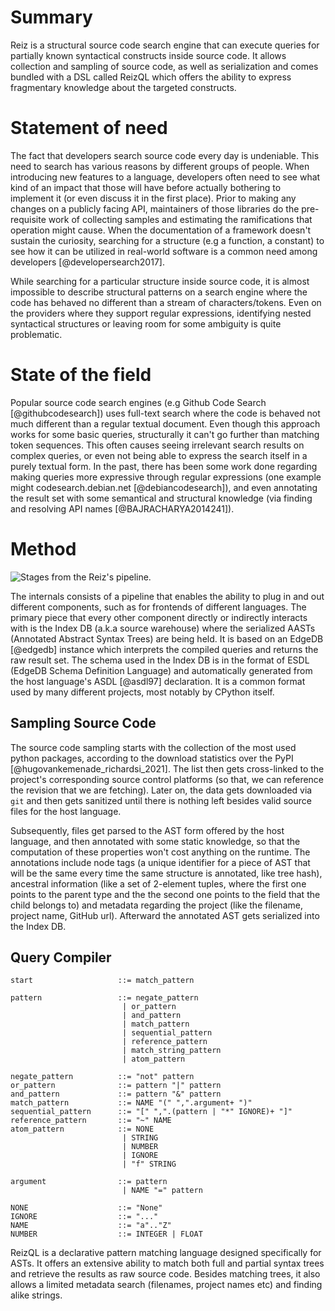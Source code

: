 # Summary

Reiz is a structural source code search engine that can execute queries for
partially known syntactical constructs inside source code. It allows collection
and sampling of source code, as well as serialization and comes bundled with a
DSL called ReizQL which offers the ability to express fragmentary knowledge
about the targeted constructs.

# Statement of need

The fact that developers search source code every day is undeniable. This need
to search has various reasons by different groups of people. When introducing
new features to a language, developers often need to see what kind of an impact
that those will have before actually bothering to implement it (or even
discuss it in the first place). Prior to making any changes on a publicly
facing API, maintainers of those libraries do the pre-requisite work of
collecting samples and estimating the ramifications that operation might cause.
When the documentation of a framework doesn't sustain the curiosity, searching
for a structure (e.g a function, a constant) to see how it can be utilized in
real-world software is a common need among developers \[@developersearch2017\].

While searching for a particular structure inside source code, it is almost
impossible to describe structural patterns on a search engine where the code
has behaved no different than a stream of characters/tokens. Even on the
providers where they support regular expressions, identifying nested
syntactical structures or leaving room for some ambiguity is quite problematic.

# State of the field

Popular source code search engines (e.g Github Code Search
\[@githubcodesearch\]) uses full-text search where the code is behaved not much
different than a regular textual document. Even though this approach works for
some basic queries, structurally it can't go further than matching token
sequences. This often causes seeing irrelevant search results on complex
queries, or even not being able to express the search itself in a purely
textual form. In the past, there has been some work done regarding making
queries more expressive through regular expressions (one example might
codesearch.debian.net \[@debiancodesearch\]), and even annotating the result
set with some semantical and structural knowledge (via finding and resolving
API names \[@BAJRACHARYA2014241\]).

# Method

![Stages from the Reiz's pipeline.](internals.png)

The internals consists of a pipeline that enables the ability to plug in and
out different components, such as for frontends of different languages. The
primary piece that every other component directly or indirectly interacts with
is the Index DB (a.k.a source warehouse) where the serialized AASTs (Annotated
Abstract Syntax Trees) are being held. It is based on an EdgeDB \[@edgedb\]
instance which interprets the compiled queries and returns the raw result set.
The schema used in the Index DB is in the format of ESDL (EdgeDB Schema
Definition Language) and automatically generated from the host language's ASDL
\[@asdl97\] declaration. It is a common format used by many different projects,
most notably by CPython itself.

## Sampling Source Code

The source code sampling starts with the collection of the most used python
packages, according to the download statistics over the PyPI
\[@hugovankemenade_richardsi_2021\]. The list then gets cross-linked to the
project's corresponding source control platforms (so that, we can reference the
revision that we are fetching). Later on, the data gets downloaded via `git`
and then gets sanitized until there is nothing left besides valid source files
for the host language.

Subsequently, files get parsed to the AST form offered by the host language,
and then annotated with some static knowledge, so that the computation of these
properties won't cost anything on the runtime. The annotations include node
tags (a unique identifier for a piece of AST that will be the same every time
the same structure is annotated, like tree hash), ancestral information (like a
set of 2-element tuples, where the first one points to the parent type and the
the second one points to the field that the child belongs to) and metadata
regarding the project (like the filename, project name, GitHub url). Afterward
the annotated AST gets serialized into the Index DB.

## Query Compiler

```ebnf
start                   ::= match_pattern

pattern                 ::= negate_pattern
                         | or_pattern
                         | and_pattern
                         | match_pattern
                         | sequential_pattern
                         | reference_pattern
                         | match_string_pattern
                         | atom_pattern

negate_pattern          ::= "not" pattern
or_pattern              ::= pattern "|" pattern
and_pattern             ::= pattern "&" pattern
match_pattern           ::= NAME "(" ",".argument+ ")"
sequential_pattern      ::= "[" ",".(pattern | "*" IGNORE)+ "]"
reference_pattern       ::= "~" NAME
atom_pattern            ::= NONE
                         | STRING
                         | NUMBER
                         | IGNORE
                         | "f" STRING

argument                ::= pattern
                         | NAME "=" pattern

NONE                    ::= "None"
IGNORE                  ::= "..."
NAME                    ::= "a".."Z"
NUMBER                  ::= INTEGER | FLOAT
```

ReizQL is a declarative pattern matching language designed specifically for
ASTs. It offers an extensive ability to match both full and partial syntax
trees and retrieve the results as raw source code. Besides matching trees, it
also allows a limited metadata search (filenames, project names etc) and
finding alike strings.

